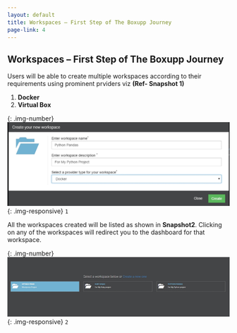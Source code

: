```yaml
---
layout: default
title: Workspaces – First Step of The Boxupp Journey
page-link: 4
---
```


## Workspaces – First Step of The Boxupp Journey

Users will be able to create multiple workspaces according to their requirements using prominent prviders viz **(Ref- Snapshot 1)**

1. **Docker** 
2. **Virtual Box**

{: .img-number}
![docker](img/docker.png){: .img-responsive} ``1`` 

All the workspaces created will be listed as shown in **Snapshot2**. Clicking on any of the workspaces will redirect you to the dashboard for that workspace.

{: .img-number}
![virtualbox](img/virtualbox.png){: .img-responsive} ``2``



